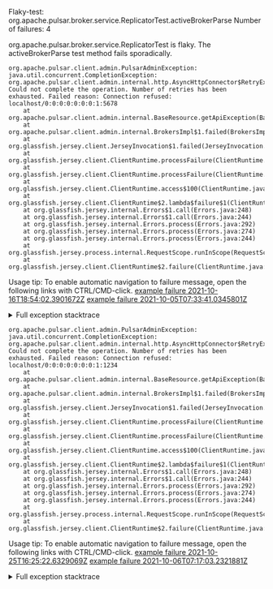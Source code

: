         
Flaky-test: org.apache.pulsar.broker.service.ReplicatorTest.activeBrokerParse
Number of failures: 4

org.apache.pulsar.broker.service.ReplicatorTest is flaky. The activeBrokerParse test method fails sporadically.

```
org.apache.pulsar.client.admin.PulsarAdminException: java.util.concurrent.CompletionException: org.apache.pulsar.client.admin.internal.http.AsyncHttpConnector$RetryException: Could not complete the operation. Number of retries has been exhausted. Failed reason: Connection refused: localhost/0:0:0:0:0:0:0:1:5678
	at org.apache.pulsar.client.admin.internal.BaseResource.getApiException(BaseResource.java:247)
	at org.apache.pulsar.client.admin.internal.BrokersImpl$1.failed(BrokersImpl.java:75)
	at org.glassfish.jersey.client.JerseyInvocation$1.failed(JerseyInvocation.java:882)
	at org.glassfish.jersey.client.ClientRuntime.processFailure(ClientRuntime.java:247)
	at org.glassfish.jersey.client.ClientRuntime.processFailure(ClientRuntime.java:242)
	at org.glassfish.jersey.client.ClientRuntime.access$100(ClientRuntime.java:62)
	at org.glassfish.jersey.client.ClientRuntime$2.lambda$failure$1(ClientRuntime.java:178)
	at org.glassfish.jersey.internal.Errors$1.call(Errors.java:248)
	at org.glassfish.jersey.internal.Errors$1.call(Errors.java:244)
	at org.glassfish.jersey.internal.Errors.process(Errors.java:292)
	at org.glassfish.jersey.internal.Errors.process(Errors.java:274)
	at org.glassfish.jersey.internal.Errors.process(Errors.java:244)
	at org.glassfish.jersey.process.internal.RequestScope.runInScope(RequestScope.java:288)
	at org.glassfish.jersey.client.ClientRuntime$2.failure(ClientRuntime.java:178)
```

Usage tip: To enable automatic navigation to failure message, open the following links with CTRL/CMD-click.
[example failure 2021-10-16T18:54:02.3901672Z](https://github.com/apache/pulsar/runs/3915265627?check_suite_focus=true?check_suite_focus=true#step:9:286)
[example failure 2021-10-05T07:33:41.0345801Z](https://github.com/apache/pulsar/runs/3800317380?check_suite_focus=true?check_suite_focus=true#step:9:3068)


<details>
<summary>Full exception stacktrace</summary>
<code><pre>
org.apache.pulsar.client.admin.PulsarAdminException: java.util.concurrent.CompletionException: org.apache.pulsar.client.admin.internal.http.AsyncHttpConnector$RetryException: Could not complete the operation. Number of retries has been exhausted. Failed reason: Connection refused: localhost/0:0:0:0:0:0:0:1:5678
	at org.apache.pulsar.client.admin.internal.BaseResource.getApiException(BaseResource.java:247)
	at org.apache.pulsar.client.admin.internal.BrokersImpl$1.failed(BrokersImpl.java:75)
	at org.glassfish.jersey.client.JerseyInvocation$1.failed(JerseyInvocation.java:882)
	at org.glassfish.jersey.client.ClientRuntime.processFailure(ClientRuntime.java:247)
	at org.glassfish.jersey.client.ClientRuntime.processFailure(ClientRuntime.java:242)
	at org.glassfish.jersey.client.ClientRuntime.access$100(ClientRuntime.java:62)
	at org.glassfish.jersey.client.ClientRuntime$2.lambda$failure$1(ClientRuntime.java:178)
	at org.glassfish.jersey.internal.Errors$1.call(Errors.java:248)
	at org.glassfish.jersey.internal.Errors$1.call(Errors.java:244)
	at org.glassfish.jersey.internal.Errors.process(Errors.java:292)
	at org.glassfish.jersey.internal.Errors.process(Errors.java:274)
	at org.glassfish.jersey.internal.Errors.process(Errors.java:244)
	at org.glassfish.jersey.process.internal.RequestScope.runInScope(RequestScope.java:288)
	at org.glassfish.jersey.client.ClientRuntime$2.failure(ClientRuntime.java:178)
	at org.apache.pulsar.client.admin.internal.http.AsyncHttpConnector.lambda$apply$1(AsyncHttpConnector.java:204)
	at java.base/java.util.concurrent.CompletableFuture.uniWhenComplete(CompletableFuture.java:859)
	at java.base/java.util.concurrent.CompletableFuture$UniWhenComplete.tryFire(CompletableFuture.java:837)
	at java.base/java.util.concurrent.CompletableFuture.postComplete(CompletableFuture.java:506)
	at java.base/java.util.concurrent.CompletableFuture.completeExceptionally(CompletableFuture.java:2088)
	at org.apache.pulsar.client.admin.internal.http.AsyncHttpConnector.lambda$retryOperation$4(AsyncHttpConnector.java:263)
	at java.base/java.util.concurrent.CompletableFuture.uniWhenComplete(CompletableFuture.java:859)
	at java.base/java.util.concurrent.CompletableFuture$UniWhenComplete.tryFire(CompletableFuture.java:837)
	at java.base/java.util.concurrent.CompletableFuture.postComplete(CompletableFuture.java:506)
	at java.base/java.util.concurrent.CompletableFuture.completeExceptionally(CompletableFuture.java:2088)
	at org.asynchttpclient.netty.NettyResponseFuture.abort(NettyResponseFuture.java:273)
	at org.asynchttpclient.netty.channel.NettyConnectListener.onFailure(NettyConnectListener.java:181)
	at org.asynchttpclient.netty.channel.NettyChannelConnector$1.onFailure(NettyChannelConnector.java:108)
	at org.asynchttpclient.netty.SimpleChannelFutureListener.operationComplete(SimpleChannelFutureListener.java:28)
	at org.asynchttpclient.netty.SimpleChannelFutureListener.operationComplete(SimpleChannelFutureListener.java:20)
	at io.netty.util.concurrent.DefaultPromise.notifyListener0(DefaultPromise.java:578)
	at io.netty.util.concurrent.DefaultPromise.notifyListeners0(DefaultPromise.java:571)
	at io.netty.util.concurrent.DefaultPromise.notifyListenersNow(DefaultPromise.java:550)
	at io.netty.util.concurrent.DefaultPromise.notifyListeners(DefaultPromise.java:491)
	at io.netty.util.concurrent.DefaultPromise.setValue0(DefaultPromise.java:616)
	at io.netty.util.concurrent.DefaultPromise.setFailure0(DefaultPromise.java:609)
	at io.netty.util.concurrent.DefaultPromise.tryFailure(DefaultPromise.java:117)
	at io.netty.channel.nio.AbstractNioChannel$AbstractNioUnsafe.fulfillConnectPromise(AbstractNioChannel.java:321)
	at io.netty.channel.nio.AbstractNioChannel$AbstractNioUnsafe.finishConnect(AbstractNioChannel.java:337)
	at io.netty.channel.nio.NioEventLoop.processSelectedKey(NioEventLoop.java:707)
	at io.netty.channel.nio.NioEventLoop.processSelectedKeysOptimized(NioEventLoop.java:655)
	at io.netty.channel.nio.NioEventLoop.processSelectedKeys(NioEventLoop.java:581)
	at io.netty.channel.nio.NioEventLoop.run(NioEventLoop.java:493)
	at io.netty.util.concurrent.SingleThreadEventExecutor$4.run(SingleThreadEventExecutor.java:986)
	at io.netty.util.internal.ThreadExecutorMap$2.run(ThreadExecutorMap.java:74)
	at io.netty.util.concurrent.FastThreadLocalRunnable.run(FastThreadLocalRunnable.java:30)
	at java.base/java.lang.Thread.run(Thread.java:829)
Caused by: java.util.concurrent.CompletionException: org.apache.pulsar.client.admin.internal.http.AsyncHttpConnector$RetryException: Could not complete the operation. Number of retries has been exhausted. Failed reason: Connection refused: localhost/0:0:0:0:0:0:0:1:5678
	at java.base/java.util.concurrent.CompletableFuture.encodeThrowable(CompletableFuture.java:331)
	at java.base/java.util.concurrent.CompletableFuture.completeThrowable(CompletableFuture.java:346)
	at java.base/java.util.concurrent.CompletableFuture$OrApply.tryFire(CompletableFuture.java:1503)
	... 29 more
Caused by: org.apache.pulsar.client.admin.internal.http.AsyncHttpConnector$RetryException: Could not complete the operation. Number of retries has been exhausted. Failed reason: Connection refused: localhost/0:0:0:0:0:0:0:1:5678
	at org.apache.pulsar.client.admin.internal.http.AsyncHttpConnector.lambda$retryOperation$4(AsyncHttpConnector.java:265)
	... 26 more
Caused by: java.net.ConnectException: Connection refused: localhost/0:0:0:0:0:0:0:1:5678
	at org.asynchttpclient.netty.channel.NettyConnectListener.onFailure(NettyConnectListener.java:179)
	... 20 more
Caused by: io.netty.channel.AbstractChannel$AnnotatedConnectException: Connection refused: localhost/0:0:0:0:0:0:0:1:5678
Caused by: java.net.ConnectException: Connection refused
	at java.base/sun.nio.ch.SocketChannelImpl.checkConnect(Native Method)
	at java.base/sun.nio.ch.SocketChannelImpl.finishConnect(SocketChannelImpl.java:777)
	at io.netty.channel.socket.nio.NioSocketChannel.doFinishConnect(NioSocketChannel.java:330)
	at io.netty.channel.nio.AbstractNioChannel$AbstractNioUnsafe.finishConnect(AbstractNioChannel.java:334)
	at io.netty.channel.nio.NioEventLoop.processSelectedKey(NioEventLoop.java:707)
	at io.netty.channel.nio.NioEventLoop.processSelectedKeysOptimized(NioEventLoop.java:655)
	at io.netty.channel.nio.NioEventLoop.processSelectedKeys(NioEventLoop.java:581)
	at io.netty.channel.nio.NioEventLoop.run(NioEventLoop.java:493)
	at io.netty.util.concurrent.SingleThreadEventExecutor$4.run(SingleThreadEventExecutor.java:986)
	at io.netty.util.internal.ThreadExecutorMap$2.run(ThreadExecutorMap.java:74)
	at io.netty.util.concurrent.FastThreadLocalRunnable.run(FastThreadLocalRunnable.java:30)
	at java.base/java.lang.Thread.run(Thread.java:829)

</pre></code>
</details>

```
org.apache.pulsar.client.admin.PulsarAdminException: java.util.concurrent.CompletionException: org.apache.pulsar.client.admin.internal.http.AsyncHttpConnector$RetryException: Could not complete the operation. Number of retries has been exhausted. Failed reason: Connection refused: localhost/0:0:0:0:0:0:0:1:1234
	at org.apache.pulsar.client.admin.internal.BaseResource.getApiException(BaseResource.java:247)
	at org.apache.pulsar.client.admin.internal.BrokersImpl$1.failed(BrokersImpl.java:75)
	at org.glassfish.jersey.client.JerseyInvocation$1.failed(JerseyInvocation.java:882)
	at org.glassfish.jersey.client.ClientRuntime.processFailure(ClientRuntime.java:247)
	at org.glassfish.jersey.client.ClientRuntime.processFailure(ClientRuntime.java:242)
	at org.glassfish.jersey.client.ClientRuntime.access$100(ClientRuntime.java:62)
	at org.glassfish.jersey.client.ClientRuntime$2.lambda$failure$1(ClientRuntime.java:178)
	at org.glassfish.jersey.internal.Errors$1.call(Errors.java:248)
	at org.glassfish.jersey.internal.Errors$1.call(Errors.java:244)
	at org.glassfish.jersey.internal.Errors.process(Errors.java:292)
	at org.glassfish.jersey.internal.Errors.process(Errors.java:274)
	at org.glassfish.jersey.internal.Errors.process(Errors.java:244)
	at org.glassfish.jersey.process.internal.RequestScope.runInScope(RequestScope.java:288)
	at org.glassfish.jersey.client.ClientRuntime$2.failure(ClientRuntime.java:178)
```

Usage tip: To enable automatic navigation to failure message, open the following links with CTRL/CMD-click.
[example failure 2021-10-25T16:25:22.6329069Z](https://github.com/apache/pulsar/runs/3999392973?check_suite_focus=true?check_suite_focus=true#step:9:286)
[example failure 2021-10-06T07:17:03.2321881Z](https://github.com/apache/pulsar/runs/3811845570?check_suite_focus=true?check_suite_focus=true#step:9:398)


<details>
<summary>Full exception stacktrace</summary>
<code><pre>
org.apache.pulsar.client.admin.PulsarAdminException: java.util.concurrent.CompletionException: org.apache.pulsar.client.admin.internal.http.AsyncHttpConnector$RetryException: Could not complete the operation. Number of retries has been exhausted. Failed reason: Connection refused: localhost/0:0:0:0:0:0:0:1:1234
	at org.apache.pulsar.client.admin.internal.BaseResource.getApiException(BaseResource.java:247)
	at org.apache.pulsar.client.admin.internal.BrokersImpl$1.failed(BrokersImpl.java:75)
	at org.glassfish.jersey.client.JerseyInvocation$1.failed(JerseyInvocation.java:882)
	at org.glassfish.jersey.client.ClientRuntime.processFailure(ClientRuntime.java:247)
	at org.glassfish.jersey.client.ClientRuntime.processFailure(ClientRuntime.java:242)
	at org.glassfish.jersey.client.ClientRuntime.access$100(ClientRuntime.java:62)
	at org.glassfish.jersey.client.ClientRuntime$2.lambda$failure$1(ClientRuntime.java:178)
	at org.glassfish.jersey.internal.Errors$1.call(Errors.java:248)
	at org.glassfish.jersey.internal.Errors$1.call(Errors.java:244)
	at org.glassfish.jersey.internal.Errors.process(Errors.java:292)
	at org.glassfish.jersey.internal.Errors.process(Errors.java:274)
	at org.glassfish.jersey.internal.Errors.process(Errors.java:244)
	at org.glassfish.jersey.process.internal.RequestScope.runInScope(RequestScope.java:288)
	at org.glassfish.jersey.client.ClientRuntime$2.failure(ClientRuntime.java:178)
	at org.apache.pulsar.client.admin.internal.http.AsyncHttpConnector.lambda$apply$1(AsyncHttpConnector.java:204)
	at java.base/java.util.concurrent.CompletableFuture.uniWhenComplete(CompletableFuture.java:859)
	at java.base/java.util.concurrent.CompletableFuture$UniWhenComplete.tryFire(CompletableFuture.java:837)
	at java.base/java.util.concurrent.CompletableFuture.postComplete(CompletableFuture.java:506)
	at java.base/java.util.concurrent.CompletableFuture.completeExceptionally(CompletableFuture.java:2088)
	at org.apache.pulsar.client.admin.internal.http.AsyncHttpConnector.lambda$retryOperation$4(AsyncHttpConnector.java:263)
	at java.base/java.util.concurrent.CompletableFuture.uniWhenComplete(CompletableFuture.java:859)
	at java.base/java.util.concurrent.CompletableFuture$UniWhenComplete.tryFire(CompletableFuture.java:837)
	at java.base/java.util.concurrent.CompletableFuture.postComplete(CompletableFuture.java:506)
	at java.base/java.util.concurrent.CompletableFuture.completeExceptionally(CompletableFuture.java:2088)
	at org.asynchttpclient.netty.NettyResponseFuture.abort(NettyResponseFuture.java:273)
	at org.asynchttpclient.netty.channel.NettyConnectListener.onFailure(NettyConnectListener.java:181)
	at org.asynchttpclient.netty.channel.NettyChannelConnector$1.onFailure(NettyChannelConnector.java:108)
	at org.asynchttpclient.netty.SimpleChannelFutureListener.operationComplete(SimpleChannelFutureListener.java:28)
	at org.asynchttpclient.netty.SimpleChannelFutureListener.operationComplete(SimpleChannelFutureListener.java:20)
	at io.netty.util.concurrent.DefaultPromise.notifyListener0(DefaultPromise.java:578)
	at io.netty.util.concurrent.DefaultPromise.notifyListeners0(DefaultPromise.java:571)
	at io.netty.util.concurrent.DefaultPromise.notifyListenersNow(DefaultPromise.java:550)
	at io.netty.util.concurrent.DefaultPromise.notifyListeners(DefaultPromise.java:491)
	at io.netty.util.concurrent.DefaultPromise.setValue0(DefaultPromise.java:616)
	at io.netty.util.concurrent.DefaultPromise.setFailure0(DefaultPromise.java:609)
	at io.netty.util.concurrent.DefaultPromise.tryFailure(DefaultPromise.java:117)
	at io.netty.channel.nio.AbstractNioChannel$AbstractNioUnsafe.fulfillConnectPromise(AbstractNioChannel.java:321)
	at io.netty.channel.nio.AbstractNioChannel$AbstractNioUnsafe.finishConnect(AbstractNioChannel.java:337)
	at io.netty.channel.nio.NioEventLoop.processSelectedKey(NioEventLoop.java:707)
	at io.netty.channel.nio.NioEventLoop.processSelectedKeysOptimized(NioEventLoop.java:655)
	at io.netty.channel.nio.NioEventLoop.processSelectedKeys(NioEventLoop.java:581)
	at io.netty.channel.nio.NioEventLoop.run(NioEventLoop.java:493)
	at io.netty.util.concurrent.SingleThreadEventExecutor$4.run(SingleThreadEventExecutor.java:986)
	at io.netty.util.internal.ThreadExecutorMap$2.run(ThreadExecutorMap.java:74)
	at io.netty.util.concurrent.FastThreadLocalRunnable.run(FastThreadLocalRunnable.java:30)
	at java.base/java.lang.Thread.run(Thread.java:829)
Caused by: java.util.concurrent.CompletionException: org.apache.pulsar.client.admin.internal.http.AsyncHttpConnector$RetryException: Could not complete the operation. Number of retries has been exhausted. Failed reason: Connection refused: localhost/0:0:0:0:0:0:0:1:1234
	at java.base/java.util.concurrent.CompletableFuture.encodeThrowable(CompletableFuture.java:331)
	at java.base/java.util.concurrent.CompletableFuture.completeThrowable(CompletableFuture.java:346)
	at java.base/java.util.concurrent.CompletableFuture$OrApply.tryFire(CompletableFuture.java:1503)
	... 29 more
Caused by: org.apache.pulsar.client.admin.internal.http.AsyncHttpConnector$RetryException: Could not complete the operation. Number of retries has been exhausted. Failed reason: Connection refused: localhost/0:0:0:0:0:0:0:1:1234
	at org.apache.pulsar.client.admin.internal.http.AsyncHttpConnector.lambda$retryOperation$4(AsyncHttpConnector.java:265)
	... 26 more
Caused by: java.net.ConnectException: Connection refused: localhost/0:0:0:0:0:0:0:1:1234
	at org.asynchttpclient.netty.channel.NettyConnectListener.onFailure(NettyConnectListener.java:179)
	... 20 more
Caused by: io.netty.channel.AbstractChannel$AnnotatedConnectException: Connection refused: localhost/0:0:0:0:0:0:0:1:1234
Caused by: java.net.ConnectException: Connection refused
	at java.base/sun.nio.ch.SocketChannelImpl.checkConnect(Native Method)
	at java.base/sun.nio.ch.SocketChannelImpl.finishConnect(SocketChannelImpl.java:777)
	at io.netty.channel.socket.nio.NioSocketChannel.doFinishConnect(NioSocketChannel.java:330)
	at io.netty.channel.nio.AbstractNioChannel$AbstractNioUnsafe.finishConnect(AbstractNioChannel.java:334)
	at io.netty.channel.nio.NioEventLoop.processSelectedKey(NioEventLoop.java:707)
	at io.netty.channel.nio.NioEventLoop.processSelectedKeysOptimized(NioEventLoop.java:655)
	at io.netty.channel.nio.NioEventLoop.processSelectedKeys(NioEventLoop.java:581)
	at io.netty.channel.nio.NioEventLoop.run(NioEventLoop.java:493)
	at io.netty.util.concurrent.SingleThreadEventExecutor$4.run(SingleThreadEventExecutor.java:986)
	at io.netty.util.internal.ThreadExecutorMap$2.run(ThreadExecutorMap.java:74)
	at io.netty.util.concurrent.FastThreadLocalRunnable.run(FastThreadLocalRunnable.java:30)
	at java.base/java.lang.Thread.run(Thread.java:829)

</pre></code>
</details>

